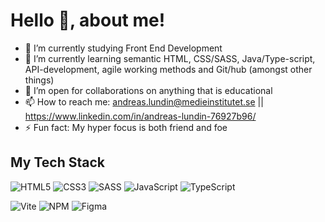 # Hello 👋, about me! 

- 🔭 I’m currently studying Front End Development 
- 🌱 I’m currently learning semantic HTML, CSS/SASS, Java/Type-script, API-development, agile working methods and Git/hub (amongst other things)
- 👯 I’m open for collaborations on anything that is educational 
- 📫 How to reach me: andreas.lundin@medieinstitutet.se || https://www.linkedin.com/in/andreas-lundin-76927b96/
- ⚡ Fun fact: My hyper focus is both friend and foe

## My Tech Stack
![HTML5](https://img.shields.io/badge/html5-%23E34F26.svg?style=for-the-badge&logo=html5&logoColor=white)
![CSS3](https://img.shields.io/badge/css3-%231572B6.svg?style=for-the-badge&logo=css3&logoColor=white)
![SASS](https://img.shields.io/badge/SASS-hotpink.svg?style=for-the-badge&logo=SASS&logoColor=white)
![JavaScript](https://img.shields.io/badge/javascript-%23323330.svg?style=for-the-badge&logo=javascript&logoColor=%23F7DF1E)
![TypeScript](https://img.shields.io/badge/typescript-%23007ACC.svg?style=for-the-badge&logo=typescript&logoColor=white)

![Vite](https://img.shields.io/badge/vite-%23646CFF.svg?style=for-the-badge&logo=vite&logoColor=white)
![NPM](https://img.shields.io/badge/NPM-%23CB3837.svg?style=for-the-badge&logo=npm&logoColor=white)
![Figma](https://img.shields.io/badge/figma-%23F24E1E.svg?style=for-the-badge&logo=figma&logoColor=white)

<!--
-
- 🤔 I’m looking for help with ...
- 💬 Ask me about ...
-
- 😄 Pronouns: ...
- 
--> 
